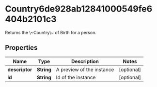 

# Country6de928ab12841000549fe6404b2101c3

Returns the \\~Country\\~ of Birth for a person.

## Properties

| Name | Type | Description | Notes |
|------------ | ------------- | ------------- | -------------|
|**descriptor** | **String** | A preview of the instance |  [optional] |
|**id** | **String** | Id of the instance |  [optional] |



